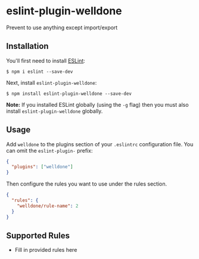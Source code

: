 # eslint-plugin-welldone

Prevent to use anything except import/export

## Installation

You'll first need to install [ESLint](http://eslint.org):

```
$ npm i eslint --save-dev
```

Next, install `eslint-plugin-welldone`:

```
$ npm install eslint-plugin-welldone --save-dev
```

**Note:** If you installed ESLint globally (using the `-g` flag) then you must also install `eslint-plugin-welldone` globally.

## Usage

Add `welldone` to the plugins section of your `.eslintrc` configuration file. You can omit the `eslint-plugin-` prefix:

```json
{
  "plugins": ["welldone"]
}
```

Then configure the rules you want to use under the rules section.

```json
{
  "rules": {
    "welldone/rule-name": 2
  }
}
```

## Supported Rules

- Fill in provided rules here
